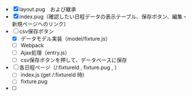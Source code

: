 - [x] layout.pug　および継承
- [x] index.pug（確認したい日程データの表示テーブル、保存ボタン、編集・新規ページへのリンク）
- [ ] csv保存ボタン
  - [x] データモデル実装（model/fixture.js）
  - [ ] Webpack
  - [ ] Ajax処理（entry.js）
  - [ ] csv保存ボタンを押して、データベースに保存

- [ ] 各日程ページ（/:fixtureId , fixture.pug , ）
  - [ ] index.js (get /:fixtureId 時)
  - [ ] fixture.pug

- [ ]